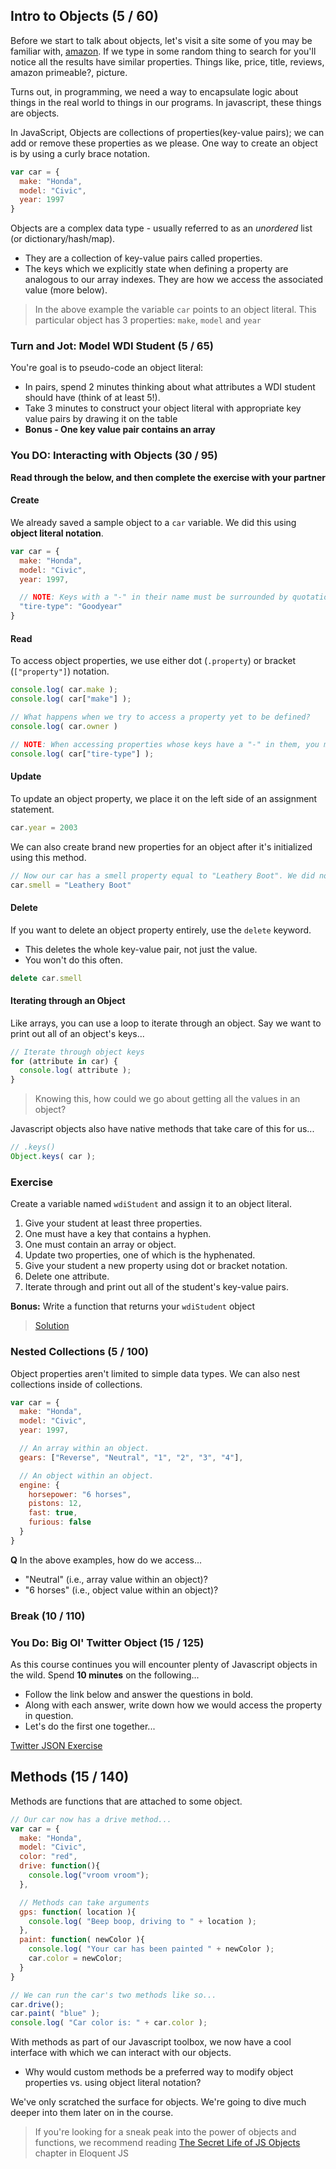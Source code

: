 ## Intro to Objects (5 / 60)

Before we start to talk about objects, let's visit a site some of you may be familiar with, [amazon](www.amazon.com). If we type in some random thing to search for you'll notice all the results have similar properties. Things like, price, title, reviews, amazon primeable?, picture.

Turns out, in programming, we need a way to encapsulate logic about things in the real world to things in our programs. In javascript, these things are objects.

In JavaScript, Objects are collections of properties(key-value pairs); we can add or remove these properties as we please. One way to create an object is by using a curly brace notation.

```js
var car = {
  make: "Honda",
  model: "Civic",
  year: 1997
}
```

Objects are a complex data type - usually referred to as an *unordered* list (or dictionary/hash/map).
* They are a collection of key-value pairs called properties.
* The keys which we explicitly state when defining a property are analogous to our array indexes. They are how we access the associated value (more below).

> In the above example the variable `car` points to an object literal. This particular object has 3 properties: `make`, `model` and `year`

### Turn and Jot: Model WDI Student (5 / 65)

You're goal is to pseudo-code an object literal:

* In pairs, spend 2 minutes thinking about what attributes a WDI student should have (think of at least 5!).
* Take 3 minutes to construct your object literal with appropriate key value pairs by drawing it on the table
* **Bonus - One key value pair contains an array**

### You DO: Interacting with Objects (30 / 95)

**Read through the below, and then complete the exercise with your partner**

#### Create

We already saved a sample object to a `car` variable. We did this using **object literal notation**.

```js
var car = {
  make: "Honda",
  model: "Civic",
  year: 1997,

  // NOTE: Keys with a "-" in their name must be surrounded by quotation marks.
  "tire-type": "Goodyear"
}
```

#### Read

To access object properties, we use either dot (`.property`) or bracket (`["property"]`) notation.

```js
console.log( car.make );
console.log( car["make"] );

// What happens when we try to access a property yet to be defined?
console.log( car.owner )

// NOTE: When accessing properties whose keys have a "-" in them, you must use bracket notation.
console.log( car["tire-type"] );
```

#### Update

To update an object property, we place it on the left side of an assignment statement.

```js
car.year = 2003
```

We can also create brand new properties for an object after it's initialized using this method.

```js
// Now our car has a smell property equal to "Leathery Boot". We did not initially declare this property.
car.smell = "Leathery Boot"
```

#### Delete

If you want to delete an object property entirely, use the `delete` keyword.
* This deletes the whole key-value pair, not just the value.
* You won't do this often.

```js
delete car.smell
```

#### Iterating through an Object

Like arrays, you can use a loop to iterate through an object. Say we want to print out all of an object's keys...

```js
// Iterate through object keys
for (attribute in car) {
  console.log( attribute );
}
```
> Knowing this, how could we go about getting all the values in an object?

Javascript objects also have native methods that take care of this for us...
```js
// .keys()
Object.keys( car );
```

### Exercise

Create a variable named `wdiStudent` and assign it to an object literal.

1. Give your student at least three properties.
2. One must have a key that contains a hyphen.
3. One must contain an array or object.
4. Update two properties, one of which is the hyphenated.
5. Give your student a new property using dot or bracket notation.
6. Delete one attribute.
7. Iterate through and print out all of the student's key-value pairs.

**Bonus:** Write a function that returns your `wdiStudent` object

> [Solution](https://gist.github.com/nolds9/efdb0a320e7143f42e96)

### Nested Collections (5 / 100)

Object properties aren't limited to simple data types. We can also nest collections inside of collections.

```js
var car = {
  make: "Honda",
  model: "Civic",
  year: 1997,

  // An array within an object.
  gears: ["Reverse", "Neutral", "1", "2", "3", "4"],

  // An object within an object.
  engine: {
    horsepower: "6 horses",
    pistons: 12,
    fast: true,
    furious: false
  }
}
```

**Q** In the above examples, how do we access...
* "Neutral" (i.e., array value within an object)?
* "6 horses" (i.e., object value within an object)?

### Break (10 / 110)

### You Do: Big Ol' Twitter Object (15 / 125)

As this course continues you will encounter plenty of Javascript objects in the wild. Spend **10 minutes** on the following...
* Follow the link below and answer the questions in bold.
* Along with each answer, write down how we would access the property in question.
* Let's do the first one together...

[Twitter JSON Exercise](https://github.com/ga-dc/big_ole_twitter_object)

## Methods (15 / 140)

Methods are functions that are attached to some object.

```js
// Our car now has a drive method...
var car = {
  make: "Honda",
  model: "Civic",
  color: "red",
  drive: function(){
    console.log("vroom vroom");
  },

  // Methods can take arguments
  gps: function( location ){
    console.log( "Beep boop, driving to " + location );
  },
  paint: function( newColor ){
    console.log( "Your car has been painted " + newColor );
    car.color = newColor;
  }
}

// We can run the car's two methods like so...
car.drive();
car.paint( "blue" );
console.log( "Car color is: " + car.color );
```

With methods as part of our Javascript toolbox, we now have a cool interface with which we can interact with our objects.
* Why would custom methods be a preferred way to modify object properties vs. using object literal notation?

We've only scratched the surface for objects. We're going to dive much deeper into them later on in the course.

> If you're looking for a sneak peak into the power of objects and functions, we recommend reading [The Secret Life of JS Objects](http://eloquentjavascript.net/06_object.html) chapter in Eloquent JS
